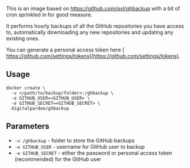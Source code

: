 This is an image based on https://github.com/qvl/ghbackup with a bit of cron sprinkled in for good measure.

It performs hourly backups of all the GitHub repositories you have access to, automatically downloading any new repositories and updating any existing ones.

You can generate a personal access token here [ https://github.com/settings/tokens](https://github.com/settings/tokens).

## Usage

```
docker create \
  -v </path/to/backup/folder>:/ghbackup \
  -e GITHUB_USER=<GITHUB_USER> \
  -e GITHUB_SECRET=<GITHUB_SECRET> \
  digitalpardoe/ghbackup
```

## Parameters

* `-v /ghbackup` - folder to store the GitHub backups
* `-e GITHUB_USER` - username for GitHub user to backup
* `-e GITHUB_SECRET` - either the password or personal access token (recommended) for the GitHub user
